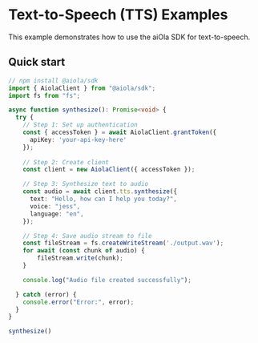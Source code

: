 # Text-to-Speech (TTS) Examples

This example demonstrates how to use the aiOla SDK for text-to-speech.

## Quick start

<!--snippet;tts;quickstart-->
```typescript
// npm install @aiola/sdk
import { AiolaClient } from "@aiola/sdk";
import fs from "fs";

async function synthesize(): Promise<void> {
  try {
    // Step 1: Set up authentication
    const { accessToken } = await AiolaClient.grantToken({
      apiKey: 'your-api-key-here'
    });
    
    // Step 2: Create client
    const client = new AiolaClient({ accessToken });

    // Step 3: Synthesize text to audio
    const audio = await client.tts.synthesize({
      text: "Hello, how can I help you today?",
      voice: "jess",
      language: "en",
    });

    // Step 4: Save audio stream to file
    const fileStream = fs.createWriteStream('./output.wav');
    for await (const chunk of audio) {
        fileStream.write(chunk);
    }

    console.log("Audio file created successfully");

  } catch (error) {
    console.error("Error:", error);
  }
}

synthesize()
```
